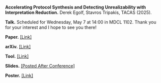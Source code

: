 __Accelerating Protocol Synthesis and Detecting Unrealizability with Interpretation Reduction.__
Derek Egolf, Stavros Tripakis, TACAS (2025).

__Talk.__ Scheduled for Wednesday, May 7 at 14:00 in MDCL 1102. Thank you for your interest and I hope to see you there!

__Paper.__ [[Link]](https://doi.org/10.1007/978-3-031-90653-4_8)

__arXiv.__ [[Link]](https://arxiv.org/abs/2501.14585)

__Tool.__ [[Link]](https://zenodo.org/records/14618423)

__Slides.__ [[Posted After Conference]]()

__Poster.__ [[Link]](./poster.pdf)
